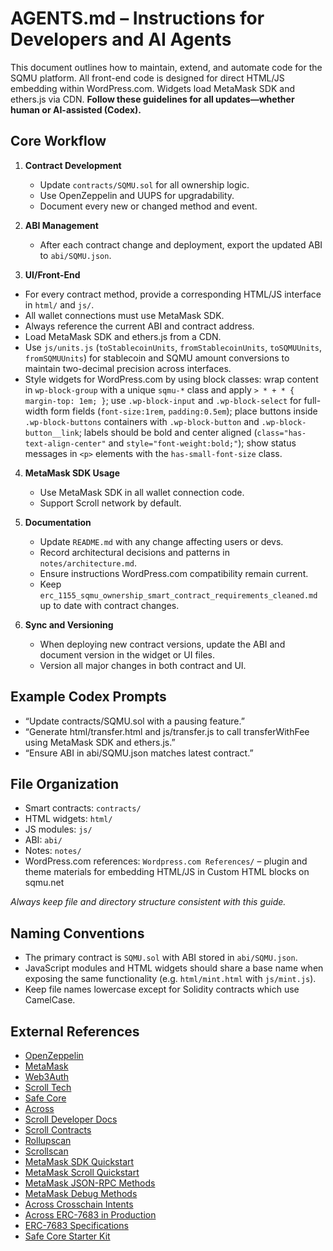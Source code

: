 # AGENTS.md – Instructions for Developers and AI Agents

This document outlines how to maintain, extend, and automate code for the SQMU platform.
All front-end code is designed for direct HTML/JS embedding within WordPress.com. Widgets load MetaMask SDK and ethers.js via CDN.
**Follow these guidelines for all updates—whether human or AI-assisted (Codex).**

## Core Workflow

1. **Contract Development**
   - Update `contracts/SQMU.sol` for all ownership logic.
   - Use OpenZeppelin and UUPS for upgradability.
   - Document every new or changed method and event.

2. **ABI Management**
   - After each contract change and deployment, export the updated ABI to `abi/SQMU.json`.

3. **UI/Front-End**
 - For every contract method, provide a corresponding HTML/JS interface in `html/` and `js/`.
 - All wallet connections must use MetaMask SDK.
 - Always reference the current ABI and contract address.
 - Load MetaMask SDK and ethers.js from a CDN.
  - Use `js/units.js` (`toStablecoinUnits`, `fromStablecoinUnits`, `toSQMUUnits`,
    `fromSQMUUnits`) for stablecoin and SQMU amount conversions to maintain
    two-decimal precision across interfaces.
  - Style widgets for WordPress.com by using block classes: wrap content in `wp-block-group` with a unique `sqmu-*` class and apply `> * + * { margin-top: 1em; }`; use `.wp-block-input` and `.wp-block-select` for full-width form fields (`font-size:1rem`, `padding:0.5em`); place buttons inside `.wp-block-buttons` containers with `.wp-block-button` and `.wp-block-button__link`; labels should be bold and center aligned (`class="has-text-align-center"` and `style="font-weight:bold;"`); show status messages in `<p>` elements with the `has-small-font-size` class.

4. **MetaMask SDK Usage**
   - Use MetaMask SDK in all wallet connection code.
   - Support Scroll network by default.

5. **Documentation**
    - Update `README.md` with any change affecting users or devs.
    - Record architectural decisions and patterns in `notes/architecture.md`.
    - Ensure instructions WordPress.com compatibility remain current.
    - Keep `erc_1155_sqmu_ownership_smart_contract_requirements_cleaned.md` up to date with contract changes.

6. **Sync and Versioning**
   - When deploying new contract versions, update the ABI and document version in the widget or UI files.
   - Version all major changes in both contract and UI.

## Example Codex Prompts

- “Update contracts/SQMU.sol with a pausing feature.”
- “Generate html/transfer.html and js/transfer.js to call transferWithFee using MetaMask SDK and ethers.js.”
- “Ensure ABI in abi/SQMU.json matches latest contract.”

## File Organization

- Smart contracts: `contracts/`
- HTML widgets: `html/`
- JS modules: `js/`
- ABI: `abi/`
- Notes: `notes/`
- WordPress.com references: `Wordpress.com References/` – plugin and theme materials for embedding HTML/JS in Custom HTML blocks on sqmu.net

*Always keep file and directory structure consistent with this guide.*

## Naming Conventions

- The primary contract is `SQMU.sol` with ABI stored in `abi/SQMU.json`.
- JavaScript modules and HTML widgets should share a base name when exposing the same functionality (e.g. `html/mint.html` with `js/mint.js`).
- Keep file names lowercase except for Solidity contracts which use CamelCase.


## External References

- [OpenZeppelin](https://github.com/OpenZeppelin)
- [MetaMask](https://github.com/MetaMask)
- [Web3Auth](https://github.com/Web3Auth)
- [Scroll Tech](https://github.com/scroll-tech)
- [Safe Core](https://github.com/safe-global/safe-core-sdk)
- [Across](https://github.com/across-protocol)
- [Scroll Developer Docs](https://docs.scroll.io/en/developers/)
- [Scroll Contracts](https://docs.scroll.io/en/developers/scroll-contracts/)
- [Rollupscan](https://scroll.io/rollupscan)
- [Scrollscan](https://scrollscan.com/)
- [MetaMask SDK Quickstart](https://docs.metamask.io/sdk/connect/javascript/)
- [MetaMask Scroll Quickstart](https://docs.metamask.io/services/reference/scroll/quickstart/)
- [MetaMask JSON-RPC Methods](https://docs.metamask.io/services/reference/scroll/json-rpc-methods/)
- [MetaMask Debug Methods](https://docs.metamask.io/services/reference/scroll/json-rpc-methods/debug/)
- [Across Crosschain Intents](https://docs.across.to/developer-quickstart/settle-crosschain-intents)
- [Across ERC-7683 in Production](https://docs.across.to/developer-quickstart/erc-7683-in-production)
- [ERC-7683 Specifications](https://www.erc7683.org/spec)
- [Safe Core Starter Kit](https://docs.safe.global/sdk/starter-kit)
